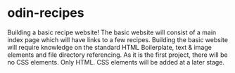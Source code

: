 # odin-recipes
Building a basic recipe website!
The basic website will consist of a main index page which will have links to a few recipes.
Building the basic website will require knowledge on the standard HTML Boilerplate, text & image elements and file directory referencing. 
As it is the first project, there will be no CSS elements. Only HTML. 
CSS elements will be added at a later stage. 